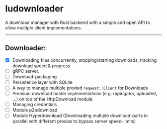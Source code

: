 # ludownloader
A download manager with Rust backend with a simple and open API to allow multiple client implementations.

---
## Downloader:
- [x] Downloading files concurrently, stopping/starting downloads, tracking download speed & progress
- [ ] gRPC server.
- [ ] Download-packaging
- [ ] Persistence layer with SQLite
- [ ] A way to manage multiple proxied `reqwest::Client` for Downloads
- [ ] Premium download hoster implementations (e.g. rapidgator, uploaded, ...) on top of the HttpDownload module
- [ ] Managing credentials
- [ ] Module p2pdownload
- [ ] Module Hyperdownload (Downloading multiple download-parts in parallel with different proxies to bypass server speed-limits)
